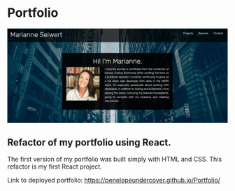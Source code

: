 # Portfolio
![Portfolio Screenshot](public/images/portfolio_screenshot.jpg "portfolio homepage screenshot")
## Refactor of my portfolio using React. 
The first version of my portfolio was built simply with HTML and CSS. This refactor is my first React project.


Link to deployed portfolio:
https://penelopeundercover.github.io/Portfolio/
